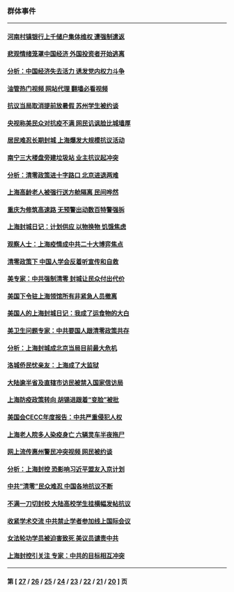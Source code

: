 ### 群体事件
---
#### [河南村镇银行上千储户集体维权 遭强制遣返](../../pages/ncid279/n13743906.md?05251245) 
#### [悲观情绪笼罩中国经济 外国投资者开始逃离](../../pages/ncid279/n13743825.md?05251245) 
#### [分析：中国经济失去活力 诱发党内权力斗争](../../pages/ncid279/n13740219.md?05251245) 
#### [油管热门视频 网站代理 翻墙必看视频](http://209.222.30.114:81/youtube.html?05251245)
#### [抗议当局取消提前放暑假 苏州学生被约谈](../../pages/ncid279/n13738981.md?05251245) 
#### [央视称美民众对抗疫不满 网民讥讽脸比城墙厚](../../pages/ncid279/n13738685.md?05251245) 
#### [居民难忍长期封城 上海爆发大规模抗议活动](../../pages/ncid279/n13724894.md?05251245) 
#### [南宁三大楼盘旁建垃圾站 业主抗议起冲突](../../pages/ncid279/n13723244.md?05251245) 
#### [分析：清零政策进十字路口 北京进退两难](../../pages/ncid279/n13722760.md?05251245) 
#### [上海高龄老人被强行送方舱隔离 民间哗然](../../pages/ncid279/n13717318.md?05251245) 
#### [重庆为修筑高速路 无预警出动数百特警强拆](../../pages/ncid279/n13716893.md?05251245) 
#### [上海封城日记：计划供应 以物换物 饥饿焦虑](../../pages/ncid279/n13715646.md?05251245) 
#### [观察人士：上海疫情成中共二十大博弈焦点](../../pages/ncid279/n13713349.md?05251245) 
#### [清零政策下 中国人学会反着听宣传和自救](../../pages/ncid279/n13711002.md?05251245) 
#### [美专家：中共强制清零 封城让民众付出代价](../../pages/ncid279/n13709482.md?05251245) 
#### [美国下令驻上海领馆所有非紧急人员撤离](../../pages/ncid279/n13709373.md?05251245) 
#### [美国人的上海封城日记：我成了运食物的大白](../../pages/ncid279/n13707573.md?05251245) 
#### [美卫生问题专家：中共要国人跟清零政策共存](../../pages/ncid279/n13705925.md?05251245) 
#### [分析：上海封城成北京当局目前最大危机](../../pages/ncid279/n13702771.md?05251245) 
#### [洛城侨民忧亲友：上海成了大监狱](../../pages/ncid279/n13693937.md?05251245) 
#### [大陆逾半省及直辖市访民被禁入国家信访局](../../pages/ncid279/n13689201.md?05251245) 
#### [上海防疫政策转向 胡锡进跟着“变脸”被批](../../pages/ncid279/n13688098.md?05251245) 
#### [美国会CECC年度报告：中共严重侵犯人权](../../pages/ncid279/n13687784.md?05251245) 
#### [上海老人院多人染疫身亡 六辆灵车半夜拖尸](../../pages/ncid279/n13687060.md?05251245) 
#### [网上流传惠州警民冲突视频 网民被约谈](../../pages/ncid279/n13687562.md?05251245) 
#### [分析：上海封控 恐影响习近平盟友入京计划](../../pages/ncid279/n13686881.md?05251245) 
#### [中共“清零”民众难忍 中国各地抗议不断](../../pages/ncid279/n13685186.md?05251245) 
#### [不满一刀切封校 大陆高校学生挂横幅发帖抗议](../../pages/ncid279/n13683669.md?05251245) 
#### [收紧学术交流 中共禁止学者参加线上国际会议](../../pages/ncid279/n13684255.md?05251245) 
#### [女法轮功学员被迫害致死 美议员谴责中共](../../pages/ncid279/n13682069.md?05251245) 
#### [上海封控引关注 专家：中共的目标相互冲突](../../pages/ncid279/n13679402.md?05251245) 

---
#### 第 [ [27](./27.md?05251245) / [26](./26.md?05251245) / [25](./25.md?05251245) / [24](./24.md?05251245) / [23](./23.md?05251245) / [22](./22.md?05251245) / [21](./21.md?05251245) / [20](./20.md?05251245) ] 页
